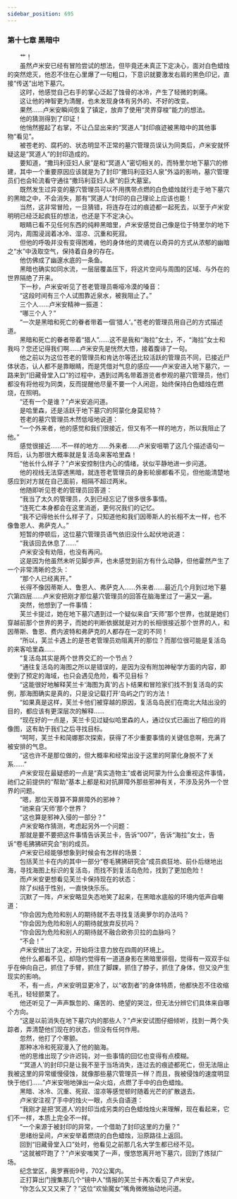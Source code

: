 ```yaml
---
sidebar_position: 695
---
```

### 第十七章 黑暗中  


　　艹！  
　　虽然卢米安已经有冒险尝试的想法，但毕竟还未真正下定决心，面对白色蜡烛的突然熄灭，他忍不住在心里爆了一句粗口，下意识就要激发右肩的黑色印记，直接“传送”出地下墓穴。  
　　这时，他感觉自己右手的掌心泛起了蚀骨的冰冷，产生了轻微的刺痛。  
　　这让他的神智更为清醒，也未发现身体有另外的、不好的改变。  
　　果然……卢米安瞬间恢复了镇定，放弃了使用“灵界穿梭”能力的想法。  
　　他的猜测得到了印证！  
　　他悄然握起了右掌，不让凸显出来的“冥道人”封印痕迹被黑暗中的其他事物“看见”。  
　　被苍老的、腐朽的、状态明显不正常的墓穴管理员误认为同类后，卢米安就怀疑这是“冥道人”的封印造成的。  
　　要知道，“撒玛利亚妇人泉”是和“冥道人”密切相关的，而特里尔地下墓穴的修建，其中一个重要原因应该就是为了封印“撒玛利亚妇人泉”外溢的影响，墓穴管理员们也会轮流看守通往“撒玛利亚妇人泉”的巨大墓室。  
　　既然发生过异变的墓穴管理员可以不用携带点燃的白色蜡烛就行走于地下墓穴的黑暗之中，不会消失，那有“冥道人”封印的自己理论上应该也能！  
　　当然，这非常冒险，一旦猜错，将连存在过的痕迹都一起死去，以至于卢米安明明已经泛起疯狂的想法，也还是下不定决心。  
　　眼睛已看不见任何东西的纯粹黑暗里，卢米安感觉自己像是位于特里尔的地下河内，周围浸润着冰冷、湿凉、沉重和死寂。  
　　但他的呼吸并没有变得困难，他的身体他的灵魂在以奇异的方式从浓郁的幽暗之“水”中汲取空气，保持着自身的存在。  
　　他仿佛成了幽邃水底的一条鱼。  
　　黑暗也确实如同水流，一层层覆盖压下，将这片空间与周围的区域、与外在的世界隔绝了开来。  
　　下一秒，卢米安听见了苍老管理员嘶哑冷漠的嗓音：  
　　“这段时间有三个人试图靠近泉水，被我阻止了。”  
　　三个人……卢米安精神一振道：  
　　“哪三个人？”  
　　“一次是黑暗和死亡的眷者带着一個‘猎人’。”苍老的管理员用自己的方式描述道。  
　　黑暗和死亡的眷者带着“猎人”……这不是我和“海拉”女士，不，“海拉”女士和我吗？您还记得我们啊……卢米安先是恍然大悟，接着腹诽了一句。  
　　他之前以为这位苍老的管理员和肯达尔等还比较活跃的管理员不同，已接近尸体状态，认人都不是靠眼睛，而是凭借对气息的感应——卢米安进入地下墓穴，一路来到“旧藏骨堂入口”的过程中，遇到过两名带着游览者参观的墓穴管理员，他们都没有将他视为同类，反而提醒他尽量不要一个人闲逛，始终保持白色蜡烛在燃烧，在照明。  
　　“还有一个是谁？”卢米安追问道。  
　　是哈里森，还是活跃于地下墓穴的阿蒙化身莫尼特？  
　　苍老的墓穴管理员木然低哑地说道：  
　　“一个外来者，他的感觉和我们很接近，但又有不一样的地方，所以我阻止了他。”  
　　感觉很接近……不一样的地方……外来者……卢米安咀嚼了这几个描述语句一阵后，认为那很大概率就是复活岛来客哈里森！  
　　“他长什么样子？”卢米安控制住内心的情绪，状似平静地进一步问道。  
　　他的视线无法穿透黑暗，就连苍老管理员的身影轮廓都看不见，但他能清楚地感应到对方就在自己面前，相隔不超过两米。  
　　他随即听见苍老的管理员回答道：  
　　“我当了太久的管理员，久到已经忘记了很多很多事情。  
　　“连死亡本身都会在这里消逝，更何况我们的记忆。  
　　“我不记得他长什么样子了，只知道他和我们因蒂斯人的长相不太一样，也不像鲁恩人、弗萨克人。”  
　　短暂的停顿后，这位墓穴管理员语气依旧没什么起伏地说道：  
　　“我该回去休息了……”  
　　卢米安没有劝阻，也没有再问。  
　　这是因为他虽然未听见脚步声，也未感觉到前方有什么动静，但他霍然产生了一个非常清晰的念头：  
　　“那个人已经离开。”  
　　长得不像因蒂斯人、鲁恩人、弗萨克人……外来者……最近几个月到过地下墓穴第四层……卢米安把刚才那位墓穴管理员的回答在脑海里过了一遍又一遍。  
　　突然，他想到了一件事情：  
　　芙兰卡提过，她在地下墓穴遇到过一个疑似来自“天师”那个世界，也就是她们穿越前那个世界的男子，而她的判断依据就是对方的长相很接近那个世界的人，和因蒂斯、鲁恩、费内波特和弗萨克的人都存在一定的不同！  
　　“所以，芙兰卡遇上的是苍老管理员劝阻离开的那位？而那位很可能是复活岛的来客哈里森……  
　　“复活岛其实是两个世界交汇的一个节点？  
　　“通往复活岛的海图之所以是错误的，是因为没有附加神秘学方面的内容，即使到了预定的海域，也只会遇见危险，看不见目标？  
　　“这能很好地解释芙兰卡‘海图为真’的占卜结果和冒险家们找不到复活岛的实例，那海图确实是真的，只是没记载打开‘岛屿之门’的方法！  
　　“如果真是这样，芙兰卡他们被穿越的原因，复活岛岛民们在南北大陆出没的目的，都应该有更深层次的解释……  
　　“现在好的一点是，芙兰卡见过疑似哈里森的人，通过仪式已画出了相应的肖像图，这有助于我们之后寻找目标。  
　　“呵呵，芙兰卡和简娜那次探索，获得了不少重要事情的关键信息啊，充满了被安排的气息。  
　　“这也许不是那位做的，但大概率和经常出没于这里的阿蒙化身脱不了关系……”  
　　卢米安现在最疑惑的一点是“真实造物主”或者说阿蒙为什么会重视这件事情，祂们之前提供的“帮助”基本上都是和对抗屏障外那些邪神有关，不涉及另外一个世界的问题。  
　　“嗯，那位天尊算不算屏障外的邪神？  
　　“祂来自‘天师’那个世界？  
　　“这也算是邪神入侵的一部分？”  
　　卢米安略作猜测，考虑起另外一个问题：  
　　那就是要不要把这件事情告诉芙兰卡，告诉“007”，告诉“海拉”女士，告诉“卷毛狒狒研究会”别的成员。  
　　卢米安已经能够想象到时候会有怎样的场景：  
　　包括芙兰卡在内的其中一部分“卷毛狒狒研究会”成员疯狂地、前仆后继地出海，寻找海图上标识的复活岛，而找不到复活岛危险，找到了更加危险！  
　　而卢米安更想看见芙兰卡保持现在的状态：  
　　除了纠结于性别，一直快快乐乐。  
　　沉默了一阵，卢米安略显失态地笑了起来，在黑暗水底般的环境内低声自嘲道：  
　　“你会因为危险和别人的期待就不去寻找复活奥萝尔的办法吗？  
　　“你会因为危险和别人的期待就放弃反抗吗？  
　　“你会因为危险和别人的期待就不融合欧弥贝拉的血脉吗？  
　　“不会！”  
　　卢米安做出了决定，开始将注意力放在四周的环境上。  
　　他什么都看不见，却隐约觉得有一道道身影在黑暗里徘徊，觉得有一双双手似乎在伸向自己，抓住了手臂，抓住了脚踝，抓住了脖子，抓住了身体，但又没产生现实的影响。  
　　不，有一点，卢米安明显更冷了，以“收割者”的身体特质，他都快忍不住收缩毛孔，轻轻颤栗了。  
　　他还听见了一声声飘忽的、痛苦的、绝望的哭泣，但无法分辨它们具体来自哪个方向。  
　　“这是以前消失在地下墓穴内的那些人？”卢米安试图仔细倾听，找到一两个失踪者，弄清楚他们现在的状态，但没有任何作用。  
　　忽然，他打了个寒颤。  
　　那种冰冷和死寂漫入了他的脑海。  
　　他的思维出现了少许迟钝，对一些事情的回忆也变得有点模糊。  
　　“‘冥道人’的封印只是让我不至于当场消失，连过去的痕迹都死亡，但无法阻止我被这里的异常缓慢侵蚀，就像那些墓穴管理员一样？而且，我被侵蚀的速度明显快于他们……”卢米安啪地弹出一朵火焰，点燃了手中的白色蜡烛。  
　　黑暗、冰冷、沉重、死寂、湿凉等感觉顿时随着光芒的扩散退去。  
　　卢米安注视了手中的烛火一眼，点头自语道：  
　　“我刚才是把‘冥道人’的封印当成另类的白色蜡烛烛火来理解，现在看起来，它们不一样，本质上完全不一样。  
　　“一个来源于被封印的异常，一个借助了封印这里的力量？”  
　　思绪纷呈间，卢米安举着燃烧的白色蜡烛，沿原路往上返回。  
　　回到“旧藏骨堂入口”处时，他看见之前那几名大学生都已经不见。  
　　“这就被吓跑了？”卢米安嗤笑了一声，慢悠悠离开地下墓穴，回到了炼狱广场。  
　　纪念堂区，奥罗赛街9号，702公寓内。  
　　正打算出门搜集那几个“镜中人”情报的芙兰卡再次看见了卢米安。  
　　“你怎么又又又来了？”这位“欢愉魔女”嘴角微微抽动地问道。  
